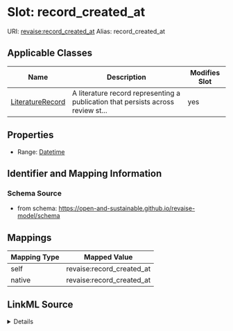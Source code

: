 

# Slot: record_created_at 



URI: [revaise:record_created_at](https://open-and-sustainable.github.io/revaise-model/schema/record_created_at)
Alias: record_created_at

<!-- no inheritance hierarchy -->





## Applicable Classes

| Name | Description | Modifies Slot |
| --- | --- | --- |
| [LiteratureRecord](LiteratureRecord.md) | A literature record representing a publication that persists across review st... |  yes  |






## Properties

* Range: [Datetime](Datetime.md)




## Identifier and Mapping Information






### Schema Source


* from schema: https://open-and-sustainable.github.io/revaise-model/schema




## Mappings

| Mapping Type | Mapped Value |
| ---  | ---  |
| self | revaise:record_created_at |
| native | revaise:record_created_at |




## LinkML Source

<details>
```yaml
name: record_created_at
from_schema: https://open-and-sustainable.github.io/revaise-model/schema
rank: 1000
alias: record_created_at
domain_of:
- LiteratureRecord
range: datetime

```
</details>